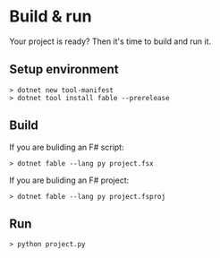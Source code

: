 # Build & run

Your project is ready? Then it's time to build and run it.

## Setup environment

```console
> dotnet new tool-manifest
> dotnet tool install fable --prerelease
```

## Build

If you are buliding an F# script:

```console
> dotnet fable --lang py project.fsx
```

If you are buliding an F# project:

```console
> dotnet fable --lang py project.fsproj
```

## Run

```console
> python project.py
```
